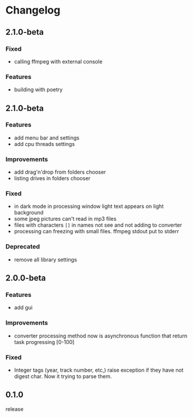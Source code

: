 # Changelog

## 2.1.0-beta
### Fixed
* calling ffmpeg with external console

### Features
* building with poetry


## 2.1.0-beta
### Features
* add menu bar and settings
* add cpu threads settings

### Improvements
* add drag'n'drop from folders chooser
* listing drives in folders chooser

### Fixed
* in dark mode in processing window light text appears on light background
* some jpeg pictures can't read in mp3 files
* files with characters `[]` in names not see and not adding to converter
* processing can freezing with small files. ffmpeg stdout put to stderr

### Deprecated
* remove all library settings


## 2.0.0-beta

### Features

* add gui

### Improvements

* converter processing method now is asynchronous function that return task progressing [0-100]

### Fixed

* Integer tags (year, track number, etc,) raise exception if they have not digest char. Now it trying to parse them.

## 0.1.0

release
